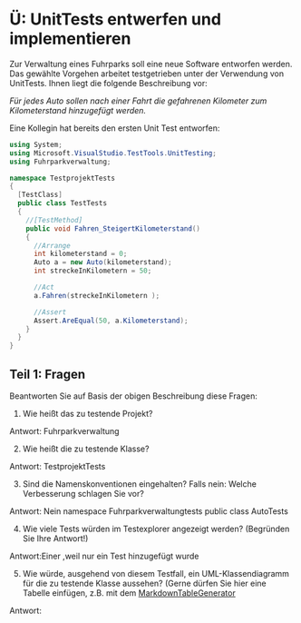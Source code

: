 # Ü: UnitTests entwerfen und implementieren
Zur Verwaltung eines Fuhrparks soll eine neue Software entworfen werden. Das gewählte Vorgehen arbeitet testgetrieben unter der Verwendung von UnitTests. Ihnen liegt die folgende Beschreibung vor: 

_Für jedes Auto sollen nach einer Fahrt die gefahrenen Kilometer zum Kilometerstand hinzugefügt werden._

Eine Kollegin hat bereits den ersten Unit Test entworfen:
```csharp
using System;
using Microsoft.VisualStudio.TestTools.UnitTesting;
using Fuhrparkverwaltung;

namespace TestprojektTests
{
  [TestClass]
  public class TestTests
  {
    //[TestMethod]
    public void Fahren_SteigertKilometerstand()
    {
      //Arrange
      int kilometerstand = 0;
      Auto a = new Auto(kilometerstand);
      int streckeInKilometern = 50;

      //Act
      a.Fahren(streckeInKilometern );

      //Assert
      Assert.AreEqual(50, a.Kilometerstand);
    }
  }
}
```

## Teil 1: Fragen
Beantworten Sie auf Basis der obigen Beschreibung diese Fragen:
1.	Wie heißt das zu testende Projekt?

   Antwort: Fuhrparkverwaltung

2.	Wie heißt die zu testende Klasse?

   Antwort: TestprojektTests

3.	Sind die Namenskonventionen eingehalten? Falls nein: Welche Verbesserung schlagen Sie vor?

   Antwort: Nein
	namespace Fuhrparkverwaltungtests
	public class AutoTests

4.	Wie viele Tests würden im Testexplorer angezeigt werden? (Begründen Sie Ihre Antwort!)

   Antwort:Einer ,weil nur ein Test hinzugefügt wurde

5.	Wie würde, ausgehend von diesem Testfall, ein UML-Klassendiagramm für die zu testende Klasse aussehen? (Gerne dürfen Sie hier eine Tabelle einfügen, z.B. mit dem [MarkdownTableGenerator](https://www.tablesgenerator.com/markdown_tables)

   Antwort:
